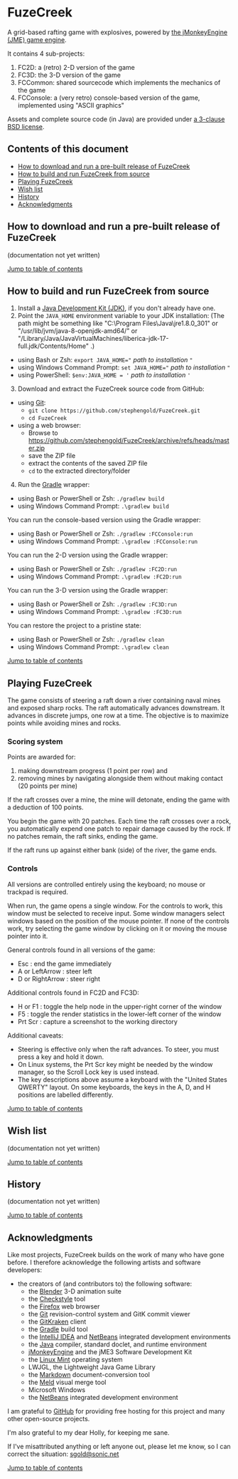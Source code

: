 # FuzeCreek

A grid-based rafting game with explosives, powered by
[the jMonkeyEngine (JME) game engine][jme].

It contains 4 sub-projects:

 1. FC2D: a (retro) 2-D version of the game
 2. FC3D: the 3-D version of the game
 3. FCCommon: shared sourcecode which implements the mechanics of the game
 4. FCConsole: a (very retro) console-based version of the game,
    implemented using "ASCII graphics"

Assets and complete source code (in Java) are provided under
[a 3-clause BSD license][license].


<a name="toc"></a>

## Contents of this document

+ [How to download and run a pre-built release of FuzeCreek](#prebuilt)
+ [How to build and run FuzeCreek from source](#build)
+ [Playing FuzeCreek](#play)
+ [Wish list](#wishlist)
+ [History](#history)
+ [Acknowledgments](#acks)


<a name="prebuilt"></a>

## How to download and run a pre-built release of FuzeCreek

(documentation not yet written)

[Jump to table of contents](#toc)


<a name="build"></a>

## How to build and run FuzeCreek from source

1. Install a [Java Development Kit (JDK)][adoptium],
   if you don't already have one.
2. Point the `JAVA_HOME` environment variable to your JDK installation:
   (The path might be something like "C:\Program Files\Java\jre1.8.0_301"
   or "/usr/lib/jvm/java-8-openjdk-amd64/" or
   "/Library/Java/JavaVirtualMachines/liberica-jdk-17-full.jdk/Contents/Home" .)
  + using Bash or Zsh: `export JAVA_HOME="` *path to installation* `"`
  + using Windows Command Prompt: `set JAVA_HOME="` *path to installation* `"`
  + using PowerShell: `$env:JAVA_HOME = '` *path to installation* `'`
3. Download and extract the FuzeCreek source code from GitHub:
  + using [Git]:
    + `git clone https://github.com/stephengold/FuzeCreek.git`
    + `cd FuzeCreek`
  + using a web browser:
    + Browse to https://github.com/stephengold/FuzeCreek/archive/refs/heads/master.zip
    + save the ZIP file
    + extract the contents of the saved ZIP file
    + `cd` to the extracted directory/folder
4. Run the [Gradle] wrapper:
  + using Bash or PowerShell or Zsh: `./gradlew build`
  + using Windows Command Prompt: `.\gradlew build`

You can run the console-based version using the Gradle wrapper:
+ using Bash or PowerShell or Zsh: `./gradlew :FCConsole:run`
+ using Windows Command Prompt: `.\gradlew :FCConsole:run`

You can run the 2-D version using the Gradle wrapper:
+ using Bash or PowerShell or Zsh: `./gradlew :FC2D:run`
+ using Windows Command Prompt: `.\gradlew :FC2D:run`

You can run the 3-D version using the Gradle wrapper:
+ using Bash or PowerShell or Zsh: `./gradlew :FC3D:run`
+ using Windows Command Prompt: `.\gradlew :FC3D:run`

You can restore the project to a pristine state:
+ using Bash or PowerShell or Zsh: `./gradlew clean`
+ using Windows Command Prompt: `.\gradlew clean`

[Jump to table of contents](#toc)


<a name="play"></a>

## Playing FuzeCreek

The game consists of steering a raft down a river
containing naval mines and exposed sharp rocks.
The raft automatically advances downstream.
It advances in discrete jumps, one row at a time.
The objective is to maximize points while avoiding mines and rocks.

### Scoring system

Points are awarded for:

1. making downstream progress (1 point per row) and
2. removing mines by navigating alongside them
   without making contact (20 points per mine)

If the raft crosses over a mine, the mine will detonate,
ending the game with a deduction of 100 points.

You begin the game with 20 patches.
Each time the raft crosses over a rock,
you automatically expend one patch to repair damage caused by the rock.
If no patches remain, the raft sinks, ending the game.

If the raft runs up against either bank (side) of the river, the game ends.

### Controls

All versions are controlled entirely using the keyboard;
no mouse or trackpad is required.

When run, the game opens a single window.
For the controls to work, this window must be selected to receive input.
Some window managers select windows
based on the position of the mouse pointer.
If none of the controls work, try selecting the game window
by clicking on it or moving the mouse pointer into it.

General controls found in all versions of the game:

+ Esc : end the game immediately
+ A or LeftArrow : steer left
+ D or RightArrow : steer right

Additional controls found in FC2D and FC3D:

+ H or F1 : toggle the help node in the upper-right corner of the window
+ F5 : toggle the render statistics in the lower-left corner of the window
+ Prt Scr : capture a screenshot to the working directory

Additional caveats:

+ Steering is effective only when the raft advances.
  To steer, you must press a key and hold it down.
+ On Linux systems, the Prt Scr key might be needed by the window manager,
  so the Scroll Lock key is used instead.
+ The key descriptions above assume a keyboard
  with the "United States QWERTY" layout.
  On some keyboards, the keys in the A, D, and H positions
  are labelled differently.

[Jump to table of contents](#toc)


<a name="wishlist"></a>

## Wish list

(documentation not yet written)

[Jump to table of contents](#toc)


<a name="history"></a>

## History

(documentation not yet written)

[Jump to table of contents](#toc)


<a name="acks"></a>

## Acknowledgments

Like most projects, FuzeCreek builds on the work of many who
have gone before.  I therefore acknowledge the following
artists and software developers:

+ the creators of (and contributors to) the following software:
    + the [Blender] 3-D animation suite
    + the [Checkstyle] tool
    + the [Firefox] web browser
    + the [Git] revision-control system and GitK commit viewer
    + the [GitKraken] client
    + the [Gradle] build tool
    + the [IntelliJ IDEA][idea] and [NetBeans] integrated development environments
    + the [Java] compiler, standard doclet, and runtime environment
    + [jMonkeyEngine][jme] and the jME3 Software Development Kit
    + the [Linux Mint][mint] operating system
    + LWJGL, the Lightweight Java Game Library
    + the [Markdown] document-conversion tool
    + the [Meld] visual merge tool
    + Microsoft Windows
    + the [NetBeans] integrated development environment

I am grateful to [GitHub] for providing free hosting for this project
and many other open-source projects.

I'm also grateful to my dear Holly, for keeping me sane.

If I've misattributed anything or left anyone out, please let me know, so I can
correct the situation: sgold@sonic.net

[Jump to table of contents](#toc)


[adoptium]: https://adoptium.net/releases.html "Adoptium Project"
[blender]: https://docs.blender.org "Blender Project"
[checkstyle]: https://checkstyle.org "Checkstyle"
[firefox]: https://www.mozilla.org/en-US/firefox "Firefox"
[git]: https://git-scm.com "Git"
[github]: https://github.com "GitHub"
[gitkraken]: https://www.gitkraken.com "GitKraken client"
[gradle]: https://gradle.org "Gradle Project"
[idea]: https://www.jetbrains.com/idea/ "IntelliJ IDEA"
[java]: https://java.com "Java"
[jme]: https://jmonkeyengine.org "jMonkeyEngine Project"
[license]: https://github.com/stephengold/FuzeCreek/blob/master/LICENSE "FuzeCreek license"
[markdown]: https://daringfireball.net/projects/markdown "Markdown Project"
[meld]: https://meldmerge.org "Meld merge tool"
[mint]: https://linuxmint.com "Linux Mint Project"
[netbeans]: https://netbeans.org "NetBeans Project"